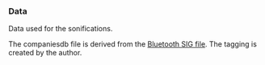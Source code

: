 ### Data

Data used for the sonifications. 

The companiesdb file is derived from the [Bluetooth SIG file](https://www.bluetooth.com/specifications/assigned-numbers/company-identifiers/). The tagging is created by the author. 
